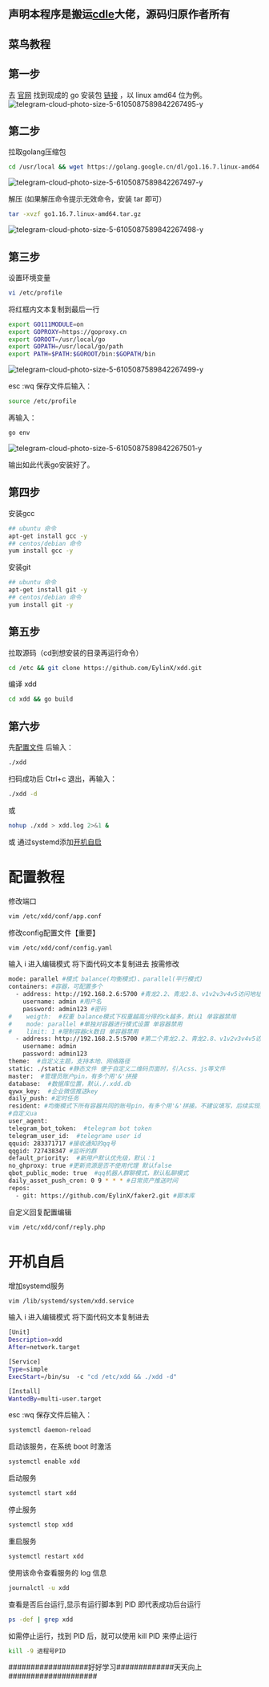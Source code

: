 ## 声明本程序是搬运[cdle](https://github.com/cdle/xdd)大佬，源码归原作者所有

## 菜鸟教程

## 第一步
去 [官网](https://golang.google.cn/dl/) 找到现成的 go 安装包 [链接](https://golang.google.cn/dl/go1.16.7.linux-amd64.tar.gz) ，以 linux amd64 位为例。
![telegram-cloud-photo-size-5-6105087589842267495-y](https://user-images.githubusercontent.com/85423779/130250420-26915bed-c705-4113-8a24-431656f07191.jpg)

## 第二步
拉取golang压缩包
```bash
cd /usr/local && wget https://golang.google.cn/dl/go1.16.7.linux-amd64.tar.gz -O go1.16.7.linux-amd64.tar.gz
```
![telegram-cloud-photo-size-5-6105087589842267497-y](https://user-images.githubusercontent.com/85423779/130250401-2668e075-31bd-4581-81c7-1c4d150f6e9f.jpg)

解压 (如果解压命令提示无效命令，安装 tar 即可）
```bash
tar -xvzf go1.16.7.linux-amd64.tar.gz
```
![telegram-cloud-photo-size-5-6105087589842267498-y](https://user-images.githubusercontent.com/85423779/130250361-2d3a56de-6769-47cf-b25e-a41038cf7794.jpg)

## 第三步
设置环境变量 
```bash
vi /etc/profile
```
将红框内文本复制到最后一行
```bash
export GO111MODULE=on
export GOPROXY=https://goproxy.cn
export GOROOT=/usr/local/go
export GOPATH=/usr/local/go/path
export PATH=$PATH:$GOROOT/bin:$GOPATH/bin
```
![telegram-cloud-photo-size-5-6105087589842267499-y](https://user-images.githubusercontent.com/85423779/130249981-57cc9867-acc1-433d-945c-31481416e77c.jpg)

esc :wq 保存文件后输入：
```bash
source /etc/profile
```

再输入： 
```bash
go env 
```
![telegram-cloud-photo-size-5-6105087589842267501-y](https://user-images.githubusercontent.com/85423779/130249887-5a471d01-a73f-46e8-aead-8e4a02ed2877.jpg)

输出如此代表go安装好了。

## 第四步
安装gcc
```bash
## ubuntu 命令
apt-get install gcc -y
## centos/debian 命令
yum install gcc -y
```
安装git
```bash
## ubuntu 命令
apt-get install git -y
## centos/debian 命令
yum install git -y
```

## 第五步
拉取源码（cd到想安装的目录再运行命令）

```bash
cd /etc && git clone https://github.com/EylinX/xdd.git
```
编译 xdd
```bash
cd xdd && go build
```

## 第六步
先[配置文件](https://github.com/EylinX/xdd/blob/main/README.md#配置教程) 后输入：
```bash
./xdd
```
扫码成功后 Ctrl+c 退出，再输入： 
```bash
./xdd -d
```
或
```bash
nohup ./xdd > xdd.log 2>&1 &
```
或
通过systemd添加[开机自启](https://github.com/EylinX/xdd/blob/main/README.md#开机自启)


# 配置教程

修改端口
```bash
vim /etc/xdd/conf/app.conf
```
修改config配置文件【重要】
```bash
vim /etc/xdd/conf/config.yaml
```
输入 i 进入编辑模式 将下面代码文本复制进去 按需修改
```bash
mode: parallel #模式 balance(均衡模式)、parallel(平行模式)
containers: #容器，可配置多个
  - address: http://192.168.2.6:5700 #青龙2.2、青龙2.8、v1v2v3v4v5访问地址
    username: admin #用户名
    password: admin123 #密码
#    weigth:  #权重 balance模式下权重越高分得的ck越多，默认1 单容器禁用
#    mode: parallel #单独对容器进行模式设置 单容器禁用
#    limit: 1 #限制容器ck数目 单容器禁用
  - address: http://192.168.2.5:5700 #第二个青龙2.2、青龙2.8、v1v2v3v4v5访问地址
    username: admin
    password: admin123
theme:  #自定义主题，支持本地、网络路径
static: ./static #静态文件 便于自定义二维码页面时，引入css、js等文件
master:  #管理员账户pin，有多个用'&'拼接
database:  #数据库位置，默认./.xdd.db
qywx_key:  #企业微信推送key
daily_push: #定时任务
resident: #均衡模式下所有容器共同的账号pin，有多个用'&'拼接。不建议填写，后续实现指定账号助力功能。
#自定义ua
user_agent:
telegram_bot_token:  #telegram bot token
telegram_user_id:  #telegrame user id
qquid: 283371717 #接收通知的qq号
qqgid: 727438347 #监听的群
default_priority:  #新用户默认优先级，默认：1
no_ghproxy: true #更新资源是否不使用代理 默认false
qbot_public_mode: true  #qq机器人群聊模式，默认私聊模式
daily_asset_push_cron: 0 9 * * * #日常资产推送时间
repos:
  - git: https://github.com/EylinX/faker2.git #脚本库
```
自定义回复配置编辑
```bash   
vim /etc/xdd/conf/reply.php
```

# 开机自启
增加systemd服务
```bash
vim /lib/systemd/system/xdd.service
```
输入 i 进入编辑模式 将下面代码文本复制进去
```bash
[Unit]
Description=xdd
After=network.target

[Service]
Type=simple
ExecStart=/bin/su  -c "cd /etc/xdd && ./xdd -d"

[Install]
WantedBy=multi-user.target
```
esc :wq 保存文件后输入：
```bash
systemctl daemon-reload
```
启动该服务，在系统 boot 时激活
```bash
systemctl enable xdd
```
启动服务
```bash
systemctl start xdd
```
停止服务
```bash
systemctl stop xdd
````
重启服务
```bash
systemctl restart xdd
```
使用该命令查看服务的 log 信息
```bash
journalctl -u xdd
```
查看是否后台运行,显示有运行脚本到 PID 即代表成功后台运行
```bash
ps -def | grep xdd
```
如需停止运行，找到 PID 后，就可以使用 kill PID 来停止运行
```bash
kill -9 进程号PID
```
##################好好学习#############天天向上####################
